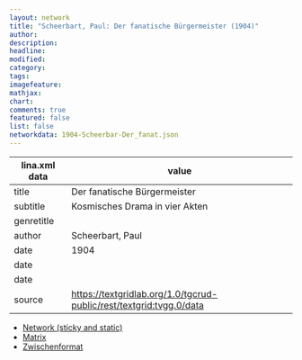 ```yaml
---
layout: network
title: "Scheerbart, Paul: Der fanatische Bürgermeister (1904)"
author:
description:
headline:
modified:
category:
tags:
imagefeature: 
mathjax: 
chart: 
comments: true
featured: false
list: false
networkdata: 1904-Scheerbar-Der_fanat.json
---
```

lina.xml data  | value
------------- | -------------
title|Der fanatische Bürgermeister
subtitle|Kosmisches Drama in vier Akten
genretitle|
author|Scheerbart, Paul
date|1904
date|
date|
source|https://textgridlab.org/1.0/tgcrud-public/rest/textgrid:tvgg.0/data


* [Network (sticky and static)](/network424)
* [Matrix](/matrix424)
* [Zwischenformat](/lina424 )
